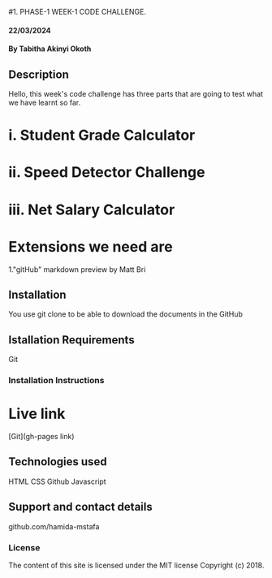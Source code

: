#1. PHASE-1 WEEK-1 CODE CHALLENGE.
#### 22/03/2024

#### By Tabitha Akinyi Okoth

## Description
Hello, this week's code challenge has three parts that are going to test what we have learnt so far.

# i. Student Grade Calculator

# ii. Speed Detector Challenge

# iii. Net Salary Calculator


# Extensions we need are
1."gitHub" markdown preview by Matt Bri

## Installation
You use git clone to be able to download the documents in the GitHub

## Istallation Requirements
Git

### Installation Instructions


# Live link
[Git](gh-pages link)

## Technologies used
HTML
CSS
Github
Javascript

## Support and contact details
github.com/hamida-mstafa


### License
The content of this site is licensed under the MIT license
Copyright (c) 2018.


